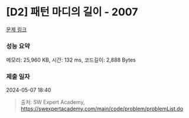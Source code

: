 # [D2] 패턴 마디의 길이 - 2007 

[문제 링크](https://swexpertacademy.com/main/code/problem/problemDetail.do?contestProbId=AV5P1kNKAl8DFAUq) 

### 성능 요약

메모리: 25,960 KB, 시간: 132 ms, 코드길이: 2,888 Bytes

### 제출 일자

2024-05-07 18:40



> 출처: SW Expert Academy, https://swexpertacademy.com/main/code/problem/problemList.do